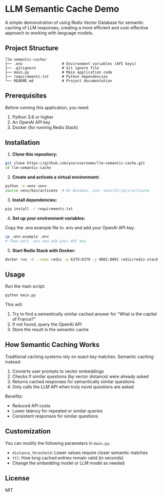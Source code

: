 # LLM Semantic Cache Demo

A simple demonstration of using Redis Vector Database for semantic caching of LLM responses, creating a more efficient and cost-effective approach to working with language models.

## Project Structure

```
llm-semantic-cache/
├── .env                  # Environment variables (API keys)
├── .gitignore            # Git ignore file
├── main.py               # Main application code
├── requirements.txt      # Python dependencies
└── README.md             # Project documentation
```
## Prerequisites

Before running this application, you need:

1. Python 3.8 or higher
2. An OpenAI API key
3. Docker (for running Redis Stack)

## Installation

1. **Clone this repository:**

```bash
git clone https://github.com/yourusername/llm-semantic-cache.git
cd llm-semantic-cache
```

2. **Create and activate a virtual environment:**

```bash
python -m venv venv
source venv/bin/activate  # On Windows, use: venv\Scripts\activate
```

3. **Install dependencies:**

```bash
pip install -r requirements.txt
```

4. **Set up your environment variables:**
   
Copy the .env.example file to .env and add your OpenAI API key:

```bash
cp .env.example .env
# Then edit .env and add your API key
```

5. **Start Redis Stack with Docker:**

```bash
docker run -d --name redis -p 6379:6379 -p 8001:8001 redis/redis-stack:latest
```

## Usage

Run the main script:

```bash
python main.py
```

This will:
1. Try to find a semantically similar cached answer for "What is the capital of France?"
2. If not found, query the OpenAI API
3. Store the result in the semantic cache

## How Semantic Caching Works

Traditional caching systems rely on exact key matches. Semantic caching instead:

1. Converts user prompts to vector embeddings
2. Checks if similar questions (by vector distance) were already asked
3. Returns cached responses for semantically similar questions
4. Only calls the LLM API when truly novel questions are asked

Benefits:
- Reduced API costs
- Lower latency for repeated or similar queries
- Consistent responses for similar questions

## Customization

You can modify the following parameters in `main.py`:

- `distance_threshold`: Lower values require closer semantic matches
- `ttl`: How long cached entries remain valid (in seconds)
- Change the embedding model or LLM model as needed

## License

MIT

